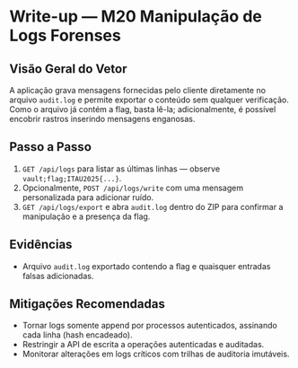 # Write-up — M20 Manipulação de Logs Forenses

## Visão Geral do Vetor
A aplicação grava mensagens fornecidas pelo cliente diretamente no arquivo `audit.log` e permite exportar o conteúdo sem qualquer verificação. Como o arquivo já contém a flag, basta lê-la; adicionalmente, é possível encobrir rastros inserindo mensagens enganosas.

## Passo a Passo
1. `GET /api/logs` para listar as últimas linhas — observe `vault;flag;ITAU2025{...}`.
2. Opcionalmente, `POST /api/logs/write` com uma mensagem personalizada para adicionar ruído.
3. `GET /api/logs/export` e abra `audit.log` dentro do ZIP para confirmar a manipulação e a presença da flag.

## Evidências
- Arquivo `audit.log` exportado contendo a flag e quaisquer entradas falsas adicionadas.

## Mitigações Recomendadas
- Tornar logs somente append por processos autenticados, assinando cada linha (hash encadeado).
- Restringir a API de escrita a operações autenticadas e auditadas.
- Monitorar alterações em logs críticos com trilhas de auditoria imutáveis.
